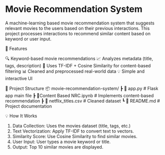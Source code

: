 # Movie Recommendation System
 A machine-learning based movie recommendation system that suggests  relevant movies to the users based on their previous interactions. This project processes interactions to recommend similar content based on keyword or user input.

🚀 Features 

🔍 Keyword-based movie recommendations
📈 Analyzes  metadata (title, tags, description)
🧠 Uses TF-IDF + Cosine Similarity for content-based filtering
📊 Cleaned and preprocessed real-world data
💡 Simple and interactive UI 

📁 Project Structure
📦 movie-recommendation-system/
 ┣ 📜 app.py                # Flask app main file
 ┣ 📜Content Based NRC.ipynb # Implements content-based recommendation
 ┣ 📜 netflix_titles.csv    # Cleaned dataset
 ┗ 📜 README.md             # Project documentation

 💡 How It Works

1. Data Collection: Uses the movies dataset (title, tags, etc.)
2. Text Vectorization: Apply TF-IDF to convert text to vectors.
3. Similarity Score: Use Cosine Similarity to find similar movies.
4. User Input: User types a movie keyword or title.
5. Output: Top 10 similar movies are displayed.

